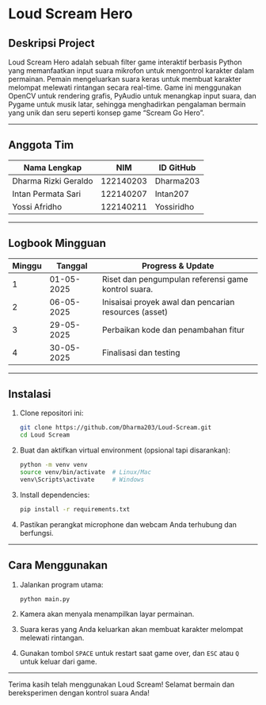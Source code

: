 # Loud Scream Hero

## Deskripsi Project
Loud Scream Hero adalah sebuah filter game interaktif berbasis Python yang memanfaatkan input suara mikrofon untuk mengontrol karakter dalam permainan. Pemain mengeluarkan suara keras untuk membuat karakter melompat melewati rintangan secara real-time. Game ini menggunakan OpenCV untuk rendering grafis, PyAudio untuk menangkap input suara, dan Pygame untuk musik latar, sehingga menghadirkan pengalaman bermain yang unik dan seru seperti konsep game “Scream Go Hero”.

---

## Anggota Tim

| Nama Lengkap             | NIM         | ID GitHub             |
|--------------------------|-------------|-----------------------|
| Dharma Rizki Geraldo     | 122140203   | Dharma203             |
| Intan Permata Sari       | 122140207   | Intan207              |
| Yossi Afridho            | 122140211   | Yossiridho            |

---

## Logbook Mingguan

| Minggu | Tanggal        | Progress & Update                                                                                 |
|--------|----------------|---------------------------------------------------------------------------------------------------|
| 1      | 01-05-2025     | Riset dan pengumpulan referensi game kontrol suara.                                               |
| 2      | 06-05-2025     | Inisaisai proyek awal dan pencarian resources (asset)                                             |
| 3      | 29-05-2025     | Perbaikan kode dan penambahan fitur                                                               |
| 4      | 30-05-2025     | Finalisasi dan testing                                                                            |

---

## Instalasi

1. Clone repositori ini:

   ```bash
   git clone https://github.com/Dharma203/Loud-Scream.git
   cd Loud Scream
   ```

2. Buat dan aktifkan virtual environment (opsional tapi disarankan):

   ```bash
   python -m venv venv
   source venv/bin/activate  # Linux/Mac
   venv\Scripts\activate     # Windows
   ```

3. Install dependencies:

   ```bash
   pip install -r requirements.txt
   ```

4. Pastikan perangkat microphone dan webcam Anda terhubung dan berfungsi.

---

## Cara Menggunakan

1. Jalankan program utama:

   ```bash
   python main.py
   ```

2. Kamera akan menyala menampilkan layar permainan.

3. Suara keras yang Anda keluarkan akan membuat karakter melompat melewati rintangan.

4. Gunakan tombol `SPACE` untuk restart saat game over, dan `ESC` atau `Q` untuk keluar dari game.

---

Terima kasih telah menggunakan Loud Scream! Selamat bermain dan bereksperimen dengan kontrol suara Anda!
